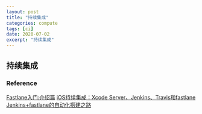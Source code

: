 ```yaml
---
layout: post
title: "持续集成"
categories: compute
tags: [ci]
date: 2020-07-02
excerpt: "持续集成"
---
```


## 持续集成

### Reference

[Fastlane入门:介绍篇](https://www.jianshu.com/p/228354881eab)
[iOS持续集成：Xcode Server、Jenkins、Travis和fastlane](https://blog.csdn.net/weixin_33985507/article/details/89113748)
[Jenkins+fastlane的自动化搭建之路](https://www.jianshu.com/p/c580cf0f7c90)
